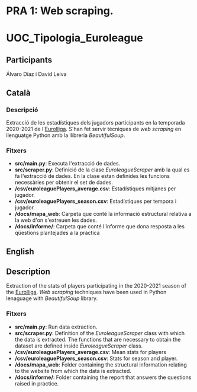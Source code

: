 # PRA 1: Web scraping.
# UOC_Tipologia_Euroleague

## Participants

Álvaro Díaz i David Leiva

## Català
### Descripció

Extracció de les estadístiques dels jugadors participants en la temporada 2020-2021 de l'[Eurolliga](https://www.euroleague.net/). 
S'han fet servir técniques de _web scraping_ en llenguatge Python amb la llibrería _BeautifulSoup_.

### Fitxers

* **src/main.py**: Executa l'extracció de dades.
* **src/scraper.py**: Definició de la clase _EuroleagueScraper_ amb la qual es fa l'extracció de dades. En la clase estan definides les funcions necessàries per obtenir el set de dades.
* **/csv/euroleaguePlayers_average.csv**: Estadístiques mitjanes per jugador.
* **/csv/euroleaguePlayers_season.csv**: Estadístiques per tempora i jugador.
* **/docs/mapa_web**: Carpeta que conté la informació estructural relativa a la web d'on s'extreuen les dades.
* **/docs/informe/**: Carpeta que conté l'informe que dona resposta a les qüestions plantejades a la pràctica

## English
## Description

Extraction of the stats of players participating in the 2020-2021 season of the [Eurolliga](https://www.euroleague.net/). 
_Web scraping_ techniques have been used in Python lenaguage with _BeautifulSoup_ library.

### Fitxers

* **src/main.py**: Run data extraction.
* **src/scraper.py**: Definition of the _EuroleagueScraper_ class with which the data is extracted. The functions that are necessary to obtain the dataset are defined inside _EuroleagueScraper_ class.
* **/csv/euroleaguePlayers_average.csv**: Mean stats for players
* **/csv/euroleaguePlayers_season.csv**: Stats for season and player.
* **/docs/mapa_web**: Folder containing the structural information relating to the website from which the data is extracted.
* **/docs/informe/**: Folder containing the report that answers the questions raised in practice.
 




